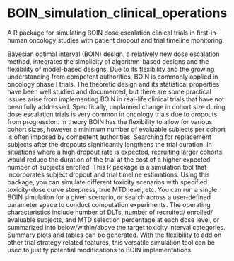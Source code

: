# BOIN_simulation_clinical_operations
A R package for simulating BOIN dose escalation clinical trials in first-in-human oncology studies with patient dropout and trial timeline monitoring.

Bayesian optimal interval (BOIN) design, a relatively new dose escalation method, integrates the simplicity of algorithm-based designs and the flexibility of model-based designs. Due to its flexibility and the growing understanding from competent authorities, BOIN is commonly applied in oncology phase I trials. The theoretic design and its statistical properties have been well studied and documented, but there are some practical issues arise from implementing BOIN in real-life clinical trials that have not been fully addressed. Specifically, unplanned change in cohort size during dose escalation trials is very common in oncology trials due to dropouts from progression. In theory BOIN has the flexibility to allow for various cohort sizes, however a minimum number of evaluable subjects per cohort is often imposed by competent authorities. Searching for replacement subjects after the dropouts significantly lengthens the trial duration. In situations where a high dropout rate is expected, recruiting larger cohorts would reduce the duration of the trial at the cost of a higher expected number of subjects enrolled. This R package is a simulation tool that incorporates subject dropout and trial timeline estimations. Using this package, you can simulate different toxicity scenarios with specified toxicity-dose curve steepness, true MTD level, etc. You can run a single BOIN simulation for a given scenario, or search across a user-defined parameter space to conduct computation experiments. The operating characteristics include number of DLTs, number of recruited/ enrolled/ evaluable subjects, and MTD selection percentage at each dose level, or summarized into below/within/above the target toxicity interval categories. Summary plots and tables can be generated. With the flexibility to add on other trial strategy related features, this versatile simulation tool can be used to justify potential modifications to BOIN implementations.  
